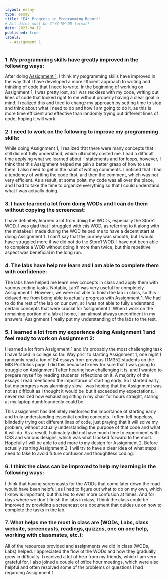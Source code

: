```yaml
---
layout: essay
type: essay
title: "E4: Progress in Programming Report"
# All dates must be YYYY-MM-DD format!
date: 2023-04-12
published: true
labels:
  - Assignment 1
---
```


### 1. My programming skills have greatly improved in the following ways:

After doing [Assignment 1](https://dport96.github.io/ITM352/modules/Assignment1/), I think my programming skills have improved in the way that I have developed a more efficient approach to writing and thinking of code that I need to write. In the beginning of working on Assignment 1, I was pretty lost, so I was reckless with my code, writing out lines of code that looked right to me without properly having a clear goal in mind. I realized this and tried to change my approach by setting time to stop and think about what I need to do and how I am going to do it, as this is more time efficient and effective than randomly trying out different lines of code, hoping it will work. 

### 2. I need to work on the following to improve my programming skills:

While doing Assignment 1, I realized that there were many concepts that I still did not fully understand, which ultimately costed me. I had a difficult time applying what we learned about if statements and for loops, however, I think that this Assignment helped me gain a better grasp of how to use them. I also need to get in the habit of writing comments. I noticed that I had a tendency of writing the code first, and then the comment, which was not very efficient. As a result, at some point, my code was all over the place, and I had to take the time to organize everything so that I could understand what I was actually doing. 

### 3. I have learned a lot from doing WODs and I can do them without copying the screencast:

I have definitely learned a lot from doing the WODs, especially the Store1 WOD. I was glad that I struggled with this WOD, as referring to it along with the mistakes I made during the WOD helped me to have a decent start at doing Assignment 1. I can't say that the journey was smooth, but I would have struggled more if we did not do the Store1 WOD. I have not been able to complete a WOD without doing it more than twice, but this repetitive aspect was beneficial in the long run. 

### 4. The labs have help me learn and I am able to complete them with confidence:

The labs have helped me learn new concepts in class and apply them with various coding tasks. Notably, Lab11 was very useful for completely Assignment 1. However, we were not able to finish the lab in class, so this delayed me from being able to actually progress with Assignment 1. We had to do the rest of the lab on our own, so I was not able to fully understand certain concepts that were crucial for Assignment 1. When I work on the remaining portion of a lab at home, I am almost always unconfident in my answers. Assignment 1 really put my understanding of the labs to the test. 

### 5. I learned a lot from my experience doing Assignment 1 and feel ready to work on Assignment 2:

I learned a lot from Assignment 1 and it's probably the most challenging task I have faced in college so far. Way prior to starting Assignment 1, one night I randomly read a ton of E4 essays from previous ITM352 students on the MIS Portfolios page. I did this because I knew for sure that I was going to struggle on Assignment 1 after hearing how challenging it is, and I wanted to prepare myself by reading students' reflections on it. A majority of the essays I read mentioned the importance of starting early. So I started early, but my progress was alarmingly slow. I was hoping that the Assignment was not as difficult as I thought it would be, but it exceeded my expectations. I never realized how exhausting sitting in my chair for hours straight, staring at my laptop dumbfoundedly could be. 

This assignment has definitely reinforced the importance of starting early and truly understanding essential coding concepts. I often felt hopeless, blindedly trying out different lines of code, just praying that it will solve my problem, without actually understanding the purpose of that code and what it will do. As a result, I utimately did not have much time to experiment with CSS and various designs, which was what I looked forward to the most. Hopefully I will be able to add more to my design for Assignment 2. Before actually starting Assignment 2, I will try to have a clear idea of what steps I need to take to avoid future confusion and thoughtless coding. 

### 6. I think the class can be improved to help my learning in the following ways:

I think that having screencasts for the WODs that come later down the road would have been helpful, as I had to figure out what to do on my own, which I know is important, but this led to even more confusion at times. And for days where we don't finish the labs in class, I think the class could be improved by providing a screencast or a document that guides us on how to complete the tasks in the lab. 

### 7. What helps me the most in class are (WODs, Labs, class website, screencasts, readings, quizzes, one on one help, working with classmates, etc.):

All of the resources provided and assignments we did in class (WODs, Labs) helped. I appreciated the flow of the WODs and how they gradually grew in difficulty. I received a lot of help from my friends, which I am very grateful for. I also joined a couple of office hour meetings, which were also helpful and often resolved some of the problems or questions I had regarding Assignment 1. 
